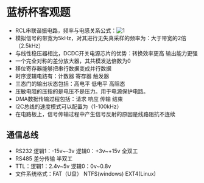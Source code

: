 # 蓝桥杯客观题
- RCL串联谐振电路，频率与电感关系公式：![1](https://github.com/user-attachments/assets/afb227c0-066b-43b4-a813-5a5659b2e420)
- 模拟信号的带宽为5kHz，对其进行无失真采样的频率为：大于带宽的2倍（2.5kHz）
- 与线性稳压器相比，DCDC开关电源芯片的优势：转换效率更高 输出能力更强
- 一个完全对称的差分放大器，其共模发达倍数为0
- 移位寄存器能够把串行数据变成并行数据
- 时序逻辑电路有：计数器 寄存器 触发器
- 三态门的输出状态包括：高电平 低电平 高阻态
- 压敏电阻的压指的是电压不是压力。用于电源保护电路。
- DMA数据传输过程包括：请求 响应 传输 结束
- I2C总线的速度模式可以配置为（1-100kHz）
- 在电路板上，信号传输过程中产生信号反射的原因是线路阻抗不连续
## 通信总线
- RS232 逻辑1：-15v~-3v 逻辑0：+3v~+15v 全双工 
- RS485 差分传输 半双工
- TTL：逻辑1：2.4v~5v   逻辑0：0v~0.8v
- 文件系统格式：FAT（U盘） NTFS(windows) EXT4(Linux) 

